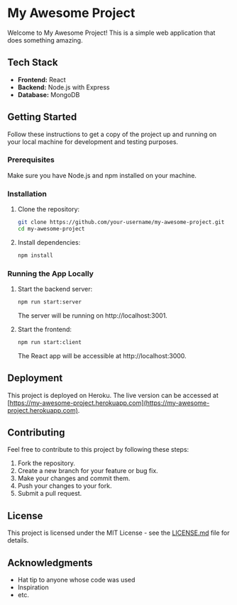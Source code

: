 # My Awesome Project

Welcome to My Awesome Project! This is a simple web application that does something amazing.

## Tech Stack

- **Frontend:** React
- **Backend:** Node.js with Express
- **Database:** MongoDB

## Getting Started

Follow these instructions to get a copy of the project up and running on your local machine for development and testing purposes.

### Prerequisites

Make sure you have Node.js and npm installed on your machine.

### Installation

1. Clone the repository:

    ```bash
    git clone https://github.com/your-username/my-awesome-project.git
    cd my-awesome-project
    ```

2. Install dependencies:

    ```bash
    npm install
    ```

### Running the App Locally

1. Start the backend server:

    ```bash
    npm run start:server
    ```

   The server will be running on http://localhost:3001.

2. Start the frontend:

    ```bash
    npm run start:client
    ```

   The React app will be accessible at http://localhost:3000.

## Deployment

This project is deployed on Heroku. The live version can be accessed at [https://my-awesome-project.herokuapp.com](https://my-awesome-project.herokuapp.com).

## Contributing

Feel free to contribute to this project by following these steps:

1. Fork the repository.
2. Create a new branch for your feature or bug fix.
3. Make your changes and commit them.
4. Push your changes to your fork.
5. Submit a pull request.

## License

This project is licensed under the MIT License - see the [LICENSE.md](LICENSE.md) file for details.

## Acknowledgments

- Hat tip to anyone whose code was used
- Inspiration
- etc.

